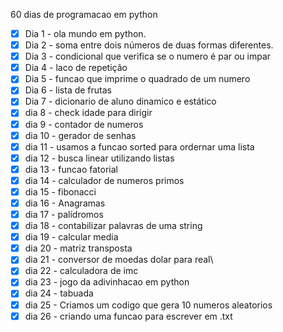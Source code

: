 60 dias de programacao em python
- [x] Dia 1 - ola mundo em python.
- [x] Dia 2 - soma entre dois números de duas formas diferentes.
- [x] Dia 3 - condicional que verifica se o numero é par ou impar
- [x] Dia 4 - laco de repetição
- [x] Dia 5 - funcao que imprime o quadrado de um numero
- [x] Dia 6 - lista de frutas
- [x] Dia 7 - dicionario de aluno dinamico e estático
- [x] dia 8 - check idade para dirigir 
- [x] dia 9 - contador de numeros
- [x] dia 10 - gerador de senhas 
- [x] dia 11 - usamos a funcao sorted para ordernar uma lista
- [x] dia 12 - busca linear utilizando listas
- [x] dia 13 - funcao fatorial
- [x] dia 14 - calculador de numeros primos
- [x] dia 15 - fibonacci
- [x] dia 16 - Anagramas
- [x] dia 17 - palídromos
- [x] dia 18 - contabilizar palavras de uma string
- [x] dia 19 - calcular media
- [x] dia 20 - matriz transposta
- [x] dia 21 - conversor de moedas dolar para real\
- [x] dia 22 - calculadora de imc
- [x] dia 23 - jogo da adivinhacao em python
- [x] dia 24 - tabuada
- [x] dia 25 - Criamos um codigo que gera 10 numeros aleatorios
- [x] dia 26 - criando uma funcao para escrever em .txt